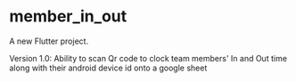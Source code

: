 # member_in_out

A new Flutter project.

Version 1.0: Ability to scan Qr code to clock team members' In and Out time along with their android device id onto a google sheet
